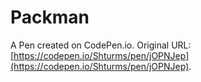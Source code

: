 # Packman

A Pen created on CodePen.io. Original URL: [https://codepen.io/Shturms/pen/jOPNJep](https://codepen.io/Shturms/pen/jOPNJep).


